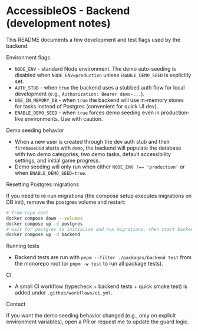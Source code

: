# AccessibleOS - Backend (development notes)

This README documents a few development and test flags used by the backend.

Environment flags

- `NODE_ENV` - standard Node environment. The demo auto-seeding is disabled when `NODE_ENV=production` unless `ENABLE_DEMO_SEED` is explicitly set.
- `AUTH_STUB` - when `true` the backend uses a stubbed auth flow for local development (e.g., `Authorization: Bearer demo-...`).
- `USE_IN_MEMORY_DB` - when `true` the backend will use in-memory stores for tasks instead of Postgres (convenient for quick UI dev).
- `ENABLE_DEMO_SEED` - when `true` forces demo seeding even in production-like environments. Use with caution.

Demo seeding behavior

- When a new user is created through the dev auth stub and their `firebaseUid` starts with `demo`, the backend will populate the database with two demo categories, two demo tasks, default accessibility settings, and initial game progress.
- Demo seeding will only run when either `NODE_ENV !== 'production'` or when `ENABLE_DEMO_SEED=true`.

Resetting Postgres migrations

If you need to re-run migrations (the compose setup executes migrations on DB init), remove the postgres volume and restart:

```sh
# from repo root
docker compose down --volumes
docker compose up -d postgres
# wait for postgres to initialize and run migrations, then start backend
docker compose up -d backend
```

Running tests

- Backend tests are run with `pnpm --filter ./packages/backend test` from the monorepo root (or `pnpm -w test` to run all package tests).

CI

- A small CI workflow (typecheck + backend tests + quick smoke test) is added under `.github/workflows/ci.yml`.

Contact

If you want the demo seeding behavior changed (e.g., only on explicit environment variables), open a PR or request me to update the guard logic.
